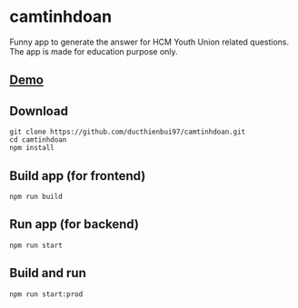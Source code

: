 # camtinhdoan
Funny app to generate the answer for HCM Youth Union related questions. The app is made for education purpose only.

## [Demo](https://young-mountain-76437.herokuapp.com)

## Download
```
git clone https://github.com/ducthienbui97/camtinhdoan.git
cd camtinhdoan 
npm install
```

## Build app (for frontend)
``` npm run build ```

## Run app (for backend)
``` npm run start ```

## Build and run
``` npm run start:prod ```